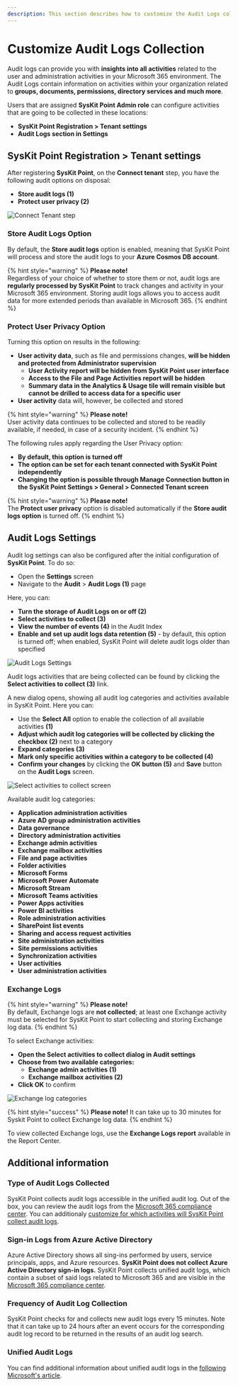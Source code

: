 ```yaml
---
description: This section describes how to customize the Audit Logs collection using SysKit Point.
---
```


# Customize Audit Logs Collection

Audit logs can provide you with **insights into all activities** related to the user and administration activities in your Microsoft 365 environment.‌ The Audit Logs contain information on activities within your organization related to **groups, documents, permissions, directory services and much more**. 

Users that are assigned **SysKit Point Admin role** can configure activities that are going to be collected in these locations:

* **SysKit Point Registration > Tenant settings**
* **Audit Logs section in Settings**

## SysKit Point Registration > Tenant settings

After registering **SysKit Point**, on the **Connect tenant** step, you have the following audit options on disposal:

* **Store audit logs \(1\)**
* **Protect user privacy \(2\)**

![Connect Tenant step](../.gitbook/assets/customize-audit-logs-collection_connect-tenant-step.png)


### Store Audit Logs Option

By default, the **Store audit logs** option is enabled, meaning that SysKit Point will process and store the audit logs to your **Azure Cosmos DB account**.

{% hint style="warning" %}
**Please note!**  
Regardless of your choice of whether to store them or not, audit logs are **regularly processed by SysKit Point** to track changes and activity in your Microsoft 365 environment. Storing audit logs allows you to access audit data for more extended periods than available in Microsoft 365.
{% endhint %}

### Protect User Privacy Option

Turning this option on results in the following:

* **User activity data**, such as file and permissions changes, **will be hidden and protected from Administrator supervision** 
  * **User Activity report will be hidden from SysKit Point user interface**
  * **Access to the File and Page Activities report will be hidden**
  * **Summary data in the Analytics & Usage tile will remain visible but cannot be drilled to access data for a specific user**
* **User activity** data will, however, be collected and stored

{% hint style="warning" %}
**Please note!**  
User activity data continues to be collected and stored to be readily available, if needed, in case of a security incident.
{% endhint %}

The following rules apply regarding the User Privacy option:

* **By default, this option is turned off**
* **The option can be set for each tenant connected with SysKit Point independently**
* **Changing the option is possible through Manage Connection button in the SysKit Point Settings > General > Connected Tenant screen**

{% hint style="warning" %}
**Please note!**  
The **Protect user privacy** option is disabled automatically if the **Store audit logs option** is turned off.
{% endhint %}

## Audit Logs Settings

Audit log settings can also be configured after the initial configuration of **SysKit Point**. To do so:

* Open the **Settings** screen
* Navigate to the **Audit** &gt; **Audit Logs \(1\)** page

Here, you can:

* **Turn the storage of Audit Logs on or off \(2\)**
* **Select activities to collect \(3\)**
* **View the number of events \(4\)** in the Audit Index
* **Enable and set up audit logs data retention \(5\)** - by default, this option is turned off; when enabled, SysKit Point will delete audit logs older than specified

![Audit Logs Settings](../.gitbook/assets/customize-audit-logs-collection_audit-logs-settings_new.png)

Audit logs activities that are being collected can be found by clicking the **Select activities to collect \(3\)** link.

A new dialog opens, showing all audit log categories and activities available in SysKit Point. Here you can:

* Use the **Select All** option to enable the collection of all available activities **\(1\)**
* **Adjust which audit log categories will be collected by clicking the checkbox \(2\)** next to a category
* **Expand categories \(3\)**
* **Mark only specific activities within a category to be collected \(4\)**
* **Confirm your changes** by clicking the **OK button \(5\)** and **Save** button on the **Audit Logs** screen.

![Select activities to collect screen](../.gitbook/assets/customize-audit-logs-collection_select-activities-to-collect_new.png)

Available audit log categories:

* **Application administration activities**
* **Azure AD group administration activities**
* **Data governance**
* **Directory administration activities**
* **Exchange admin activities**
* **Exchange mailbox activities**
* **File and page activities**
* **Folder activities**
* **Microsoft Forms**
* **Microsoft Power Automate**
* **Microsoft Stream**
* **Microsoft Teams activities**
* **Power Apps activities**
* **Power BI activities**
* **Role administration activities**
* **SharePoint list events**
* **Sharing and access request activities**
* **Site administration activities**
* **Site permissions activities**
* **Synchronization activities**
* **User activities**
* **User administration activities**

### Exchange Logs

{% hint style="warning" %}
**Please note!**  
By default, Exchange logs are **not collected**; at least one Exchange activity must be selected for SysKit Point to start collecting and storing Exchange log data.
{% endhint %}

To select Exchange activities:

* **Open the Select activities to collect dialog in Audit settings**
* **Choose from two available categories:**
  * **Exchange admin activities \(1\)**
  * **Exchange mailbox activities \(2\)**
* **Click OK** to confirm

![Exchange log categories](../.gitbook/assets/customize-audit-logs-collection_exchange-categories_new.png)

{% hint style="success" %}
**Please note!** It can take up to 30 minutes for Syskit Point to collect Exchange log data.
{% endhint %}

To view collected Exchange logs, use the **Exchange Logs report** available in the Report Center.

## Additional information

### Type of Audit Logs Collected

SysKit Point collects audit logs accessible in the unified audit log. Out of the box, you can review the audit logs from the [Microsoft 365 compliance center](https://compliance.microsoft.com/auditlogsearch).
You can additionaly [customize for which activities will SysKit Point collect audit logs](../configuration/customize-audit-logs-collection.md).

### Sign-in Logs from Azure Active Directory 

Azure Active Directory shows all sing-ins performed by users, service principals, apps, and Azure resources.
**SysKit Point does not collect Azure Active Directory sign-in logs.** 
SysKit Point collects unified audit logs, which contain a subset of said logs related to Microsoft 365 and are visible in the [Microsoft 365 compliance center](https://compliance.microsoft.com/auditlogsearch).

### Frequency of Audit Log Collection

SysKit Point checks for and collects new audit logs every 15 minutes. 
Note that it can take up to 24 hours after an event occurs for the corresponding audit log record to be returned in the results of an audit log search. 

### Unified Audit Logs

You can find additional information about unified audit logs in the [following Microsoft's article](https://docs.microsoft.com/en-us/microsoft-365/compliance/search-the-audit-log-in-security-and-compliance?view=o365-worldwide).